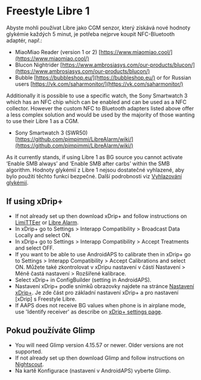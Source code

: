 # Freestyle Libre 1

Abyste mohli používat Libre jako CGM senzor, který získává nové hodnoty glykémie každých 5 minut, je potřeba nejprve koupit NFC-Bluetooth adaptér, např.:

- MiaoMiao Reader (version 1 or 2) [https://www.miaomiao.cool/](https://www.miaomiao.cool/)
- Blucon Nightrider [https://www.ambrosiasys.com/our-products/blucon/](https://www.ambrosiasys.com/our-products/blucon/)
- Bubble [https://bubbleshop.eu/](https://bubbleshop.eu/)  or for Russian users  [https://vk.com/saharmonitor/](https://vk.com/saharmonitor/)

Additionally it is possible to use a specific watch, the Sony Smartwatch 3 which has an NFC chip which can be enabled and can be used as a NFC collector. However the custom NFC to Bluetooth adapters listed above offer a less complex solution and would be used by the majority of those wanting to use their Libre 1 as a CGM.

- Sony Smartwatch 3 (SWR50) [https://github.com/pimpimmi/LibreAlarm/wiki/](https://github.com/pimpimmi/LibreAlarm/wiki/)

As it currently stands, if using Libre 1 as BG source you cannot activate ‘Enable SMB always’ and ‘Enable SMB after carbs’ within the SMB algorithm. Hodnoty glykémií z Libre 1 nejsou dostatečné vyhlazené, aby bylo použití těchto funkcí bezpečné. Další podrobnosti viz [Vyhlazování glykémií](../Usage/Smoothing-Blood-Glucose-Data-in-xDrip.md).

## If using xDrip+

- If not already set up then download xDrip+ and follow instructions on [LimiTTEer](https://github.com/JoernL/LimiTTer) or  [Libre Alarm](https://github.com/pimpimmi/LibreAlarm/wiki).
- In xDrip+ go to Settings > Interapp Compatibility > Broadcast Data Locally and select ON.
- In xDrip+ go to Settings > Interapp Compatibility > Accept Treatments and select OFF.
- If you want to be able to use AndroidAPS to calibrate then in xDrip+ go to Settings > Interapp Compatibility > Accept Calibrations and select ON.  Můžete také zkontrolovat v xDripu nastavení v částí Nastavení > Méně častá nastavení > Rozšířené kalibrace.
- Select xDrip+ in ConfigBuilder (setting in AndroidAPS).
- Nastavení xDrip+ podle snímků obrazovky najdete na stránce [Nastavení xDrip+](../Configuration/xdrip.md). Je zde část pro základní nastavení xDrip+ a pro nastavení [xDrip] s Freestyle Libre.
- If AAPS does not receive BG values when phone is in airplane mode, use 'Identify receiver' as describe on [xDrip+ settings page](../Configuration/xdrip.md).

## Pokud používáte Glimp

- You will need Glimp version 4.15.57 or newer. Older versions are not supported.
- If not already set up then download Glimp and follow instructions on [Nightscout](https://nightscout.github.io/uploader/setup/#glimp).
- Na kartě Konfigurace (nastavení v AndroidAPS) vyberte Glimp.

